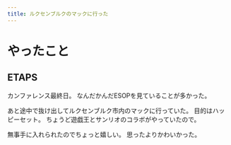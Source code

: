 ```yaml
---
title: ルクセンブルクのマックに行った
---
```


# やったこと

## ETAPS

カンファレンス最終日。
なんだかんだESOPを見ていることが多かった。

あと途中で抜け出してルクセンブルク市内のマックに行っていた。
目的はハッピーセット。
ちょうど遊戯王とサンリオのコラボがやっていたので。

無事手に入れられたのでちょっと嬉しい。
思ったよりかわいかった。
